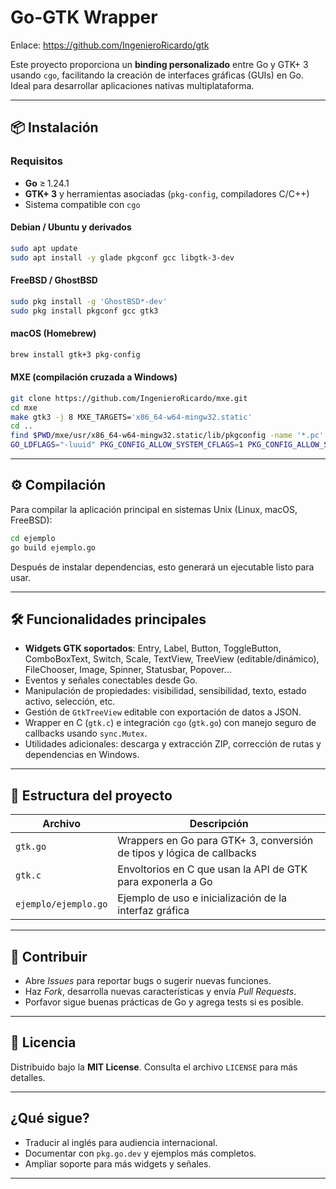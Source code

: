 # Go-GTK Wrapper

Enlace: https://github.com/IngenieroRicardo/gtk

Este proyecto proporciona un **binding personalizado** entre Go y GTK+ 3 usando `cgo`, facilitando la creación de interfaces gráficas (GUIs) en Go. Ideal para desarrollar aplicaciones nativas multiplataforma.

---

## 📦 Instalación

### Requisitos

- **Go** ≥ 1.24.1  
- **GTK+ 3** y herramientas asociadas (`pkg-config`, compiladores C/C++)
- Sistema compatible con `cgo`

#### Debian / Ubuntu y derivados

```bash
sudo apt update
sudo apt install -y glade pkgconf gcc libgtk-3-dev
```

#### FreeBSD / GhostBSD

```bash
sudo pkg install -g 'GhostBSD*-dev'
sudo pkg install pkgconf gcc gtk3
```

#### macOS (Homebrew)

```bash
brew install gtk+3 pkg-config
```

#### MXE (compilación cruzada a Windows)

```bash
git clone https://github.com/IngenieroRicardo/mxe.git
cd mxe
make gtk3 -j 8 MXE_TARGETS='x86_64-w64-mingw32.static'
cd ..
find $PWD/mxe/usr/x86_64-w64-mingw32.static/lib/pkgconfig -name '*.pc'   -exec sed -i 's/-Wl,//g' {} \;
GO_LDFLAGS="-luuid" PKG_CONFIG_ALLOW_SYSTEM_CFLAGS=1 PKG_CONFIG_ALLOW_SYSTEM_LIBS=1 GOOS=windows GOARCH=amd64 CGO_ENABLED=1 CXX=$PWD/mxe/usr/bin/x86_64-w64-mingw32.static-g++ CC=$PWD/mxe/usr/bin/x86_64-w64-mingw32.static-gcc PKG_CONFIG=$PWD/mxe/usr/bin/x86_64-w64-mingw32.static-pkg-config go build -o main.exe main.go

```

---

## ⚙️ Compilación

Para compilar la aplicación principal en sistemas Unix (Linux, macOS, FreeBSD):

```bash
cd ejemplo
go build ejemplo.go
```

Después de instalar dependencias, esto generará un ejecutable listo para usar.

---

## 🛠️ Funcionalidades principales

- **Widgets GTK soportados**: Entry, Label, Button, ToggleButton, ComboBoxText, Switch, Scale, TextView, TreeView (editable/dinámico), FileChooser, Image, Spinner, Statusbar, Popover...
- Eventos y señales conectables desde Go.
- Manipulación de propiedades: visibilidad, sensibilidad, texto, estado activo, selección, etc.
- Gestión de `GtkTreeView` editable con exportación de datos a JSON.
- Wrapper en C (`gtk.c`) e integración `cgo` (`gtk.go`) con manejo seguro de callbacks usando `sync.Mutex`.
- Utilidades adicionales: descarga y extracción ZIP, corrección de rutas y dependencias en Windows.

---

## 📁 Estructura del proyecto

| Archivo       | Descripción |
|---------------|-------------|
| `gtk.go`      | Wrappers en Go para GTK+ 3, conversión de tipos y lógica de callbacks |
| `gtk.c`       | Envoltorios en C que usan la API de GTK para exponerla a Go |
| `ejemplo/ejemplo.go`     | Ejemplo de uso e inicialización de la interfaz gráfica |

---

## 🔧 Contribuir

- Abre *Issues* para reportar bugs o sugerir nuevas funciones.
- Haz *Fork*, desarrolla nuevas características y envía *Pull Requests*.
- Porfavor sigue buenas prácticas de Go y agrega tests si es posible.

---

## 📜 Licencia

Distribuido bajo la **MIT License**. Consulta el archivo `LICENSE` para más detalles.

---

## ¿Qué sigue?

- Traducir al inglés para audiencia internacional.
- Documentar con `pkg.go.dev` y ejemplos más completos.
- Ampliar soporte para más widgets y señales.

---
